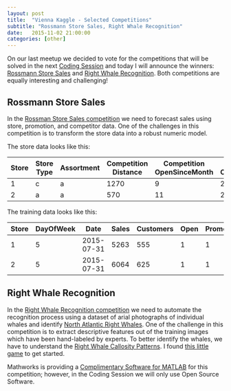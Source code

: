 ```yaml
---
layout: post
title:  "Vienna Kaggle - Selected Competitions"
subtitle: "Rossmann Store Sales, Right Whale Recognition"
date:   2015-11-02 21:00:00
categories: [other]
---
```


On our last meetup we decided to vote for the competitions that will be solved in the next [Coding Session][meetup-event] and today I will announce the winners: [Rossmann Store Sales][rossman-store-sales] and [Right Whale Recognition][right-wale-recognition]. Both competitions are equally interesting and challenging!

## Rossmann Store Sales

In the [Rossman Store Sales competition][rossman-store-sales] we need to forecast sales using store, promotion, and competitor data. One of the challenges in this competition is to transform the store data into a robust numeric model.

The store data looks like this:

|Store|Store<br>Type|Assortment|Competition<br>Distance|Competition<br>OpenSinceMonth|Competition<br>OpenSinceYear|Promo2|Promo2<br>SinceWeek|Promo2<br>SinceYear|Promo<br>Interval|
|---|---|---|---|---|---|---|---|---|----|
|1|c|a|1270|9|2008|0||||
|2|a|a|570|11|2007|1|13|2010|Jan,Apr,Jul,Oct|

The training data looks like this:

|Store|DayOfWeek|Date|Sales|Customers|Open|Promo|StateHoliday|SchoolHoliday|
|---|---|---|---|---|---|---|---|----|
|1|5|2015-07-31|5263|555|1|1|"0"|"1"|
|2|5|2015-07-31|6064|625|1|1|"0"|"1"|

## Right Whale Recognition

In the [Right Whale Recognition competition][right-wale-recognition] we need to automate the recognition process using a dataset of arial photographs of individual whales and identify [North Atlantic Right Whales][right-whale-wiki]. One of the challenge in this competition is to extract descriptive features out of the training images which have been hand-labeled by experts. To better identify the whales, we have to understand the [Right Whale Callosity Patterns][right-whale-docs]. I found [this little game][right-whale-game] to get started.

Mathworks is providing a [Complimentary Software for MATLAB][matlab-kaggle] for this competition; however, in the Coding Session we will only use Open Source Software.

[meetup-event]: http://www.meetup.com/de/Vienna-Kaggle-Meetup-Machine-Learning-Competitions/events/226456065/
[rossman-store-sales]: https://www.kaggle.com/c/rossmann-store-sales/
[right-wale-recognition]: https://www.kaggle.com/c/noaa-right-whale-recognition/
[right-whale-wiki]: https://en.wikipedia.org/wiki/Right_whale
[right-whale-game]: http://www.neaq.org/education_and_activities/games_and_activities/online_games/right_whale_identification_games.php
[right-whale-docs]: http://www.neaq.org/conservation_and_research/projects/endangered_species_habitats/right_whale_research/right_whale_projects/monitoring_individuals_and_family_trees/identifying_with_photographs/how_it_works/callosity_patterns.php
[matlab-kaggle]: http://www.mathworks.com/academia/student-competitions/kaggle/